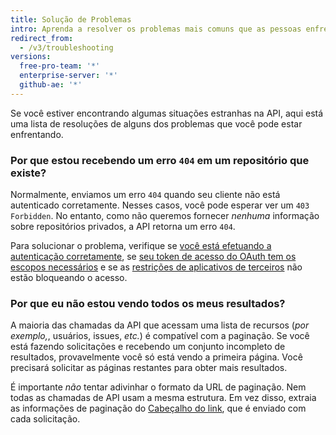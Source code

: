 ```yaml
---
title: Solução de Problemas
intro: Aprenda a resolver os problemas mais comuns que as pessoas enfrentam na API REST.
redirect_from:
  - /v3/troubleshooting
versions:
  free-pro-team: '*'
  enterprise-server: '*'
  github-ae: '*'
---
```




Se você estiver encontrando algumas situações estranhas na API, aqui está uma lista de resoluções de alguns dos problemas que você pode estar enfrentando.

### Por que estou recebendo um erro `404` em um repositório que existe?

Normalmente, enviamos um erro `404` quando seu cliente não está autenticado corretamente. Nesses casos, você pode esperar ver um `403 Forbidden`. No entanto, como não queremos fornecer _nenhuma_ informação sobre repositórios privados, a API retorna um erro `404`.

Para solucionar o problema, verifique se [você está efetuando a autenticação corretamente](/guides/getting-started/), se [seu token de acesso do OAuth tem os escopos necessários](/apps/building-oauth-apps/understanding-scopes-for-oauth-apps/) e se as [restrições de aplicativos de terceiros][oap-guide] não estão bloqueando o acesso.

### Por que eu não estou vendo todos os meus resultados?

A maioria das chamadas da API que acessam uma lista de recursos (_por exemplo,_, usuários, issues, _etc._) é compatível com a paginação. Se você está fazendo solicitações e recebendo um conjunto incompleto de resultados, provavelmente você só está vendo a primeira página. Você precisará solicitar as páginas restantes para obter mais resultados.

É importante *não* tentar adivinhar o formato da URL de paginação. Nem todas as chamadas de API usam a mesma estrutura. Em vez disso, extraia as informações de paginação do [Cabeçalho do link](/v3/#pagination), que é enviado com cada solicitação.

[oap-guide]: https://developer.github.com/changes/2015-01-19-an-integrators-guide-to-organization-application-policies/

